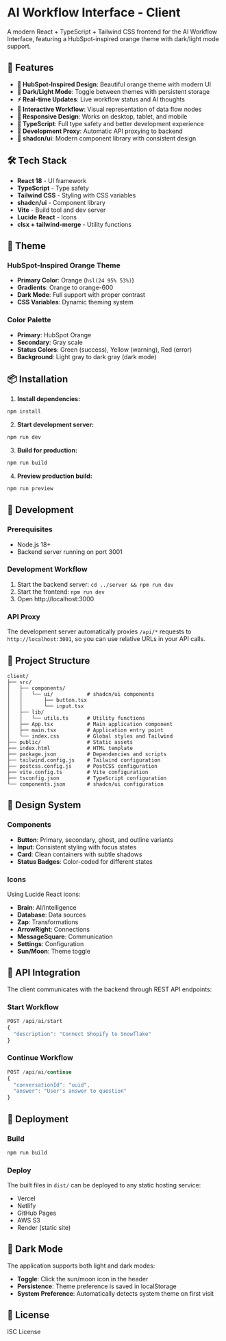# AI Workflow Interface - Client

A modern React + TypeScript + Tailwind CSS frontend for the AI Workflow Interface, featuring a HubSpot-inspired orange theme with dark/light mode support.

## 🚀 Features

- **🎨 HubSpot-Inspired Design**: Beautiful orange theme with modern UI
- **🌙 Dark/Light Mode**: Toggle between themes with persistent storage
- **⚡ Real-time Updates**: Live workflow status and AI thoughts
- **🔄 Interactive Workflow**: Visual representation of data flow nodes
- **📱 Responsive Design**: Works on desktop, tablet, and mobile
- **🎯 TypeScript**: Full type safety and better development experience
- **🔧 Development Proxy**: Automatic API proxying to backend
- **🎨 shadcn/ui**: Modern component library with consistent design

## 🛠️ Tech Stack

- **React 18** - UI framework
- **TypeScript** - Type safety
- **Tailwind CSS** - Styling with CSS variables
- **shadcn/ui** - Component library
- **Vite** - Build tool and dev server
- **Lucide React** - Icons
- **clsx + tailwind-merge** - Utility functions

## 🎨 Theme

### HubSpot-Inspired Orange Theme

- **Primary Color**: Orange (`hsl(24 95% 53%)`)
- **Gradients**: Orange to orange-600
- **Dark Mode**: Full support with proper contrast
- **CSS Variables**: Dynamic theming system

### Color Palette

- **Primary**: HubSpot Orange
- **Secondary**: Gray scale
- **Status Colors**: Green (success), Yellow (warning), Red (error)
- **Background**: Light gray to dark gray (dark mode)

## 📦 Installation

1. **Install dependencies:**

```bash
npm install
```

2. **Start development server:**

```bash
npm run dev
```

3. **Build for production:**

```bash
npm run build
```

4. **Preview production build:**

```bash
npm run preview
```

## 🔧 Development

### Prerequisites

- Node.js 18+
- Backend server running on port 3001

### Development Workflow

1. Start the backend server: `cd ../server && npm run dev`
2. Start the frontend: `npm run dev`
3. Open http://localhost:3000

### API Proxy

The development server automatically proxies `/api/*` requests to `http://localhost:3001`, so you can use relative URLs in your API calls.

## 📁 Project Structure

```
client/
├── src/
│   ├── components/
│   │   └── ui/           # shadcn/ui components
│   │       ├── button.tsx
│   │       └── input.tsx
│   ├── lib/
│   │   └── utils.ts      # Utility functions
│   ├── App.tsx           # Main application component
│   ├── main.tsx          # Application entry point
│   └── index.css         # Global styles and Tailwind
├── public/               # Static assets
├── index.html            # HTML template
├── package.json          # Dependencies and scripts
├── tailwind.config.js    # Tailwind configuration
├── postcss.config.js     # PostCSS configuration
├── vite.config.ts        # Vite configuration
├── tsconfig.json         # TypeScript configuration
└── components.json       # shadcn/ui configuration
```

## 🎨 Design System

### Components

- **Button**: Primary, secondary, ghost, and outline variants
- **Input**: Consistent styling with focus states
- **Card**: Clean containers with subtle shadows
- **Status Badges**: Color-coded for different states

### Icons

Using Lucide React icons:

- **Brain**: AI/Intelligence
- **Database**: Data sources
- **Zap**: Transformations
- **ArrowRight**: Connections
- **MessageSquare**: Communication
- **Settings**: Configuration
- **Sun/Moon**: Theme toggle

## 🔌 API Integration

The client communicates with the backend through REST API endpoints:

### Start Workflow

```typescript
POST /api/ai/start
{
  "description": "Connect Shopify to Snowflake"
}
```

### Continue Workflow

```typescript
POST /api/ai/continue
{
  "conversationId": "uuid",
  "answer": "User's answer to question"
}
```

## 🚀 Deployment

### Build

```bash
npm run build
```

### Deploy

The built files in `dist/` can be deployed to any static hosting service:

- Vercel
- Netlify
- GitHub Pages
- AWS S3
- Render (static site)

## 🌙 Dark Mode

The application supports both light and dark modes:

- **Toggle**: Click the sun/moon icon in the header
- **Persistence**: Theme preference is saved in localStorage
- **System Preference**: Automatically detects system theme on first visit

## 📝 License

ISC License
